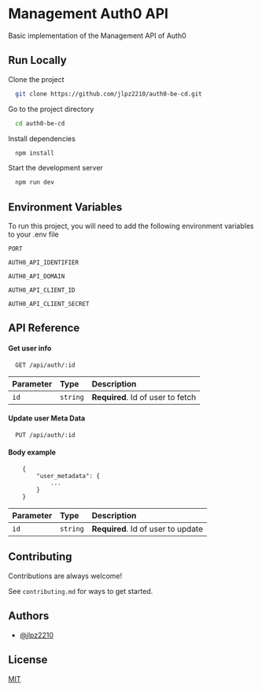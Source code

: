 
# Management Auth0 API

Basic implementation of the Management API of Auth0




## Run Locally

Clone the project

```bash
  git clone https://github.com/jlpz2210/auth0-be-cd.git
```

Go to the project directory

```bash
  cd auth0-be-cd
```

Install dependencies

```bash
  npm install
```

Start the development server

```bash
  npm run dev
```


## Environment Variables

To run this project, you will need to add the following environment variables to your .env file

`PORT`

`AUTH0_API_IDENTIFIER`

`AUTH0_API_DOMAIN`

`AUTH0_API_CLIENT_ID`

`AUTH0_API_CLIENT_SECRET`

## API Reference

#### Get user info

```http
  GET /api/auth/:id
```

| Parameter | Type     | Description                       |
| :-------- | :------- | :-------------------------------- |
| `id`      | `string` | **Required**. Id of user to fetch |

#### Update user Meta Data

```http
  PUT /api/auth/:id
```
#### Body example

```http
    {
        "user_metadata": {
            ...
        }
    }
```

| Parameter | Type     | Description                       |
| :-------- | :------- | :-------------------------------- |
| `id`      | `string` | **Required**. Id of user to update|

## Contributing

Contributions are always welcome!

See `contributing.md` for ways to get started.
## Authors

- [@jlpz2210](https://github.com/jlpz2210)


## License

[MIT](https://choosealicense.com/licenses/mit/)


